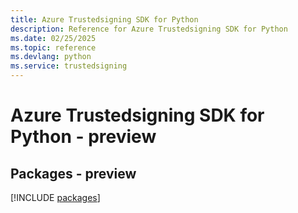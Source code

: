 ```yaml
---
title: Azure Trustedsigning SDK for Python
description: Reference for Azure Trustedsigning SDK for Python
ms.date: 02/25/2025
ms.topic: reference
ms.devlang: python
ms.service: trustedsigning
---
```

# Azure Trustedsigning SDK for Python - preview
## Packages - preview
[!INCLUDE [packages](trustedsigning-index.md)]